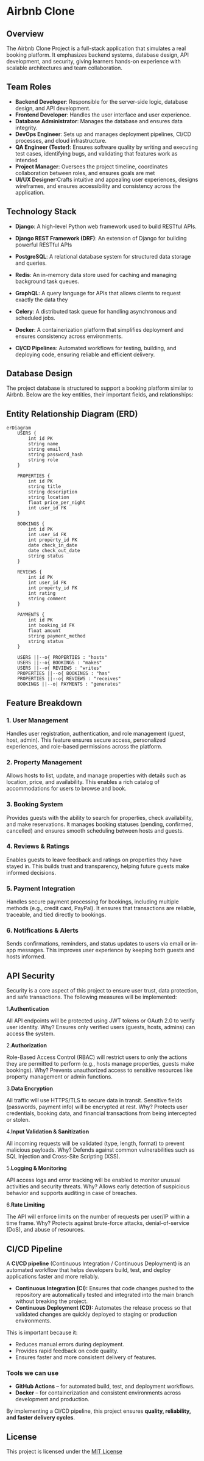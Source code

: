 # Airbnb Clone

## Overview
The Airbnb Clone Project is a full-stack application that simulates a real booking platform. It emphasizes backend systems, database design, API development, and security, giving learners hands-on experience with scalable architectures and team collaboration.

## Team Roles
- **Backend Developer**: Responsible for the server-side logic, database design, and API development.
- **Frontend Developer**: Handles the user interface and user experience.
- **Database Administrator**: Manages the database and ensures data integrity.
- **DevOps Engineer**: Sets up and manages deployment pipelines, CI/CD processes, and cloud infrastructure.
- **QA Engineer (Tester)**: Ensures software quality by writing and executing test cases, identifying bugs, and validating that features work as intended
- **Project Manager**: Oversees the project timeline, coordinates collaboration between roles, and ensures goals are met
- **UI/UX Designer**:Crafts intuitive and appealing user experiences, designs wireframes, and ensures accessibility and consistency across the application.
## Technology Stack
- **Django**: A high-level Python web framework used to build RESTful APIs.
- **Django REST Framework (DRF)**: An extension of Django for building powerful RESTful APIs
- **PostgreSQL**: A relational database system for structured data storage and queries.
- **Redis**: An in-memory data store used for caching and managing background task queues.
- **GraphQL**: A query language for APIs that allows clients to request exactly the data they
- **Celery**: A distributed task queue for handling asynchronous and scheduled jobs.

- **Docker**: A containerization platform that simplifies deployment and ensures consistency across environments.

- **CI/CD Pipelines**: Automated workflows for testing, building, and deploying code, ensuring reliable and efficient delivery.

## Database Design
The project database is structured to support a booking platform similar to Airbnb. Below are the key entities, their important fields, and relationships:

## Entity Relationship Diagram (ERD)

```mermaid
erDiagram
    USERS {
        int id PK
        string name
        string email
        string password_hash
        string role
    }

    PROPERTIES {
        int id PK
        string title
        string description
        string location
        float price_per_night
        int user_id FK
    }

    BOOKINGS {
        int id PK
        int user_id FK
        int property_id FK
        date check_in_date
        date check_out_date
        string status
    }

    REVIEWS {
        int id PK
        int user_id FK
        int property_id FK
        int rating
        string comment
    }

    PAYMENTS {
        int id PK
        int booking_id FK
        float amount
        string payment_method
        string status
    }

    USERS ||--o{ PROPERTIES : "hosts"
    USERS ||--o{ BOOKINGS : "makes"
    USERS ||--o{ REVIEWS : "writes"
    PROPERTIES ||--o{ BOOKINGS : "has"
    PROPERTIES ||--o{ REVIEWS : "receives"
    BOOKINGS ||--o| PAYMENTS : "generates"
```

## Feature Breakdown

### **1. User Management**
Handles user registration, authentication, and role management (guest, host, admin). This feature ensures secure access, personalized experiences, and role-based permissions across the platform.
### **2. Property Management**
Allows hosts to list, update, and manage properties with details such as location, price, and availability. This enables a rich catalog of accommodations for users to browse and book.
### **3. Booking System**
Provides guests with the ability to search for properties, check availability, and make reservations. It manages booking statuses (pending, confirmed, cancelled) and ensures smooth scheduling between hosts and guests.
### **4. Reviews & Ratings**
Enables guests to leave feedback and ratings on properties they have stayed in. This builds trust and transparency, helping future guests make informed decisions.
### **5. Payment Integration**
Handles secure payment processing for bookings, including multiple methods (e.g., credit card, PayPal). It ensures that transactions are reliable, traceable, and tied directly to bookings.
### **6. Notifications & Alerts**
Sends confirmations, reminders, and status updates to users via email or in-app messages. This improves user experience by keeping both guests and hosts informed.

## API Security
Security is a core aspect of this project to ensure user trust, data protection, and safe transactions. The following measures will be implemented:

1.**Authentication**

All API endpoints will be protected using JWT tokens or OAuth 2.0 to verify user identity.
Why? Ensures only verified users (guests, hosts, admins) can access the system.

2.**Authorization**

Role-Based Access Control (RBAC) will restrict users to only the actions they are permitted to perform (e.g., hosts manage properties, guests make bookings).
Why? Prevents unauthorized access to sensitive resources like property management or admin functions.

3.**Data Encryption**

All traffic will use HTTPS/TLS to secure data in transit. Sensitive fields (passwords, payment info) will be encrypted at rest.
Why? Protects user credentials, booking data, and financial transactions from being intercepted or stolen.

4.**Input Validation & Sanitization**

All incoming requests will be validated (type, length, format) to prevent malicious payloads.
Why? Defends against common vulnerabilities such as SQL Injection and Cross-Site Scripting (XSS).

5.**Logging & Monitoring**

API access logs and error tracking will be enabled to monitor unusual activities and security threats.
Why? Allows early detection of suspicious behavior and supports auditing in case of breaches.

6.**Rate Limiting**

The API will enforce limits on the number of requests per user/IP within a time frame.
Why? Protects against brute-force attacks, denial-of-service (DoS), and abuse of resources.
## CI/CD Pipeline

A **CI/CD pipeline** (Continuous Integration / Continuous Deployment) is an automated workflow that helps developers build, test, and deploy applications faster and more reliably.  

- **Continuous Integration (CI):** Ensures that code changes pushed to the repository are automatically tested and integrated into the main branch without breaking the project.  
- **Continuous Deployment (CD):** Automates the release process so that validated changes are quickly deployed to staging or production environments.  

This is important because it:
- Reduces manual errors during deployment.  
- Provides rapid feedback on code quality.  
- Ensures faster and more consistent delivery of features.  

### Tools we can use
- **GitHub Actions** – for automated build, test, and deployment workflows.  
- **Docker** – for containerization and consistent environments across development and production.  


By implementing a CI/CD pipeline, this project ensures **quality, reliability, and faster delivery cycles**.




## License
This project is licensed under the [MIT License](LICENSE)


